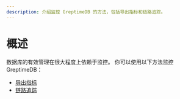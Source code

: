 ```yaml
---
description: 介绍监控 GreptimeDB 的方法，包括导出指标和链路追踪。
---
```


# 概述

数据库的有效管理在很大程度上依赖于监控。
你可以使用以下方法监控 GreptimeDB：

- [导出指标](export-metrics.md)
- [链路追踪](tracing.md)

